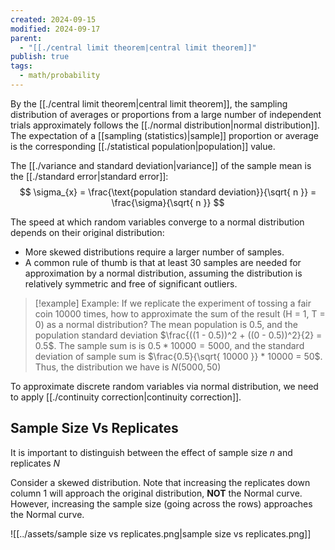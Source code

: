 ```yaml
---
created: 2024-09-15
modified: 2024-09-17
parent:
  - "[[./central limit theorem|central limit theorem]]"
publish: true
tags:
  - math/probability
---
```

By the [[./central limit theorem|central limit theorem]], the sampling distribution of averages or proportions from a large number of independent trials approximately follows the [[./normal distribution|normal distribution]]. The expectation of a [[sampling (statistics)|sample]] proportion or average is the corresponding [[./statistical population|population]] value.

The [[./variance and standard deviation|variance]] of the sample mean is the [[./standard error|standard error]]:
$$
\sigma_{x} = \frac{\text{population standard deviation}}{\sqrt{ n }} = \frac{\sigma}{\sqrt{ n }}
$$

The speed at which random variables converge to a normal distribution depends on their original distribution:
- More skewed distributions require a larger number of samples.
- A common rule of thumb is that at least 30 samples are needed for approximation by a normal distribution, assuming the distribution is relatively symmetric and free of significant outliers.

> [!example] Example: If we replicate the experiment of tossing a fair coin 10000 times, how to approximate the sum of the result (H = 1, T = 0) as a normal distribution?
> The mean population is $0.5$, and the population standard deviation $\frac{((1 - 0.5))^2 + ((0 - 0.5))^2}{2} = 0.5$.
> The sample sum is  is $0.5 * 10000 = 5000$, and the standard deviation of sample sum is $\frac{0.5}{\sqrt{ 10000 }} * 10000 = 50$. Thus, the distribution we have is $N(5000, 50)$

To approximate discrete random variables via normal distribution, we need to apply [[./continuity correction|continuity correction]].
## Sample Size Vs Replicates
It is important to distinguish between the effect of sample size $n$ and replicates $N$

Consider a skewed distribution. Note that increasing the replicates down column 1 will approach the original distribution, **NOT** the Normal curve. However, increasing the sample size (going across the rows) approaches the Normal curve.

![[../assets/sample size vs replicates.png|sample size vs replicates.png]]